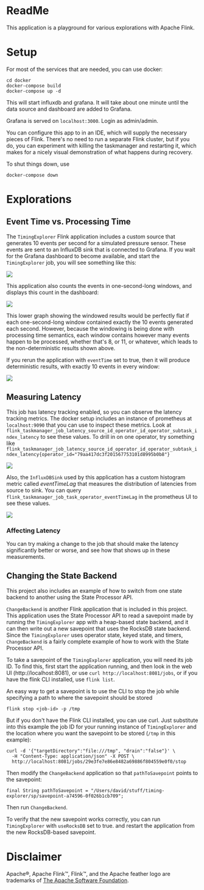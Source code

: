 # ReadMe

This application is a playground for various explorations with Apache Flink.

# Setup

For most of the services that are needed, you can use docker:

```
cd docker
docker-compose build
docker-compose up -d
```

This will start influxdb and grafana. 
It will take about one minute until the data source and dashboard are added to Grafana.

Grafana is served on `localhost:3000`. Login as admin/admin.

You can configure this app to in an IDE, which will supply the necessary pieces of Flink. There's no need to run a separate Flink cluster, but if you do, you can experiment with killing the taskmanager and restarting it, which makes for a nicely visual demonstration of what happens during recovery.

To shut things down, use

```docker-compose down```

# Explorations

## Event Time vs. Processing Time

The `TimingExplorer` Flink application includes a custom source that generates 10 events per second for
a simulated pressure sensor. These events are sent to an InfluxDB sink that is connected to Grafana.
If you wait for the Grafana dashboard to become available, and start the `TimingExplorer`
job, you will see something like this:

![](images/pressure-sensor.png)

This application also counts the events in one-second-long windows, and displays this count in the dashboard:

![](images/events-per-second-processing-time.png)

This lower graph showing the windowed results would be perfectly flat if each one-second-long window contained 
exactly the 10 events generated each second. However, because the windowing is being done with processing 
time semantics, each window contains however many events happen to be processed, whether that's 8, or 11, or
whatever, which leads to the non-deterministic results shown above.

If you rerun the application with `eventTime` set to true, then it will produce deterministic results, with exactly
10 events in every window:

![](images/events-per-second-event-time.png)

## Measuring Latency

This job has latency tracking enabled, so you can observe the latency tracking metrics. The docker setup
includes an instance of prometheus at `localhost:9090` that you can use to inspect these metrics. Look at
`flink_taskmanager_job_latency_source_id_operator_id_operator_subtask_index_latency` to see these values.
To drill in on one operator, try something like `flink_taskmanager_job_latency_source_id_operator_id_operator_subtask_index_latency{operator_id="79aa417dc3f201567753101d8995b0b8"}`

![](images/latency-tracking.png)

Also, the `InfluxDBSink` used by this application has a custom histogram metric called _eventTimeLag_ 
that measures the distribution of latencies from source to sink. You can query 
`flink_taskmanager_job_task_operator_eventTimeLag` in the prometheus UI to see these values.

![](images/event-time-lag.png)

### Affecting Latency

You can try making a change to the job that should make the latency significantly better or worse, and see 
how that shows up in these measurements.

## Changing the State Backend

This project also includes an example of how to switch from one state backend to another using the
State Processor API.

`ChangeBackend` is another Flink application that is included in this project. 
This application uses the State Processor API to read a savepoint made by running the 
`TimingExplorer` app with a heap-based state backend, and it can then write
out a new savepoint that uses the RocksDB state backend. Since the `TimingExplorer` uses operator state,
keyed state, and timers, `ChangeBackend` is a fairly complete example of how to work with the State Processor API.

To take a savepoint of the `TimingExplorer` application, you will need its job ID.
To find this, first start the application running, and then look
in the web UI (http://localhost:8081), or use `curl http://localhost:8081/jobs`, or if you have the flink CLI installed, use `flink list`.

An easy way to get a savepoint is to use the CLI to stop the job while specifying a path to where the savepoint should
be stored

`flink stop <job-id> -p /tmp`

But if you don't have the Flink CLI installed, you can use curl. Just substitute into this example 
the job ID for your running instance of `TimingExplorer` and the location where you want
the savepoint to be stored (`/tmp` in this example):

```
curl -d '{"targetDirectory":"file:///tmp", "drain":"false"}' \
  -H "Content-Type: application/json" -X POST \
  http://localhost:8081/jobs/29e3fe7e86e8482a69886f804559e0f0/stop
```

Then modify the `ChangeBackend` application so that `pathToSavepoint` points to the savepoint:

```
final String pathToSavepoint = "/Users/david/stuff/timing-explorer/sp/savepoint-a74596-0f026b1cb709";
```

Then run `ChangeBackend`. 

To verify that the new savepoint works correctly, you can run `TimingExplorer` 
with `useRocksDB` set to true. and restart the application from the new RocksDB-based savepoint.

# Disclaimer
Apache®, Apache Flink™, Flink™, and the Apache feather logo are trademarks of [The Apache Software Foundation](http://apache.org).
